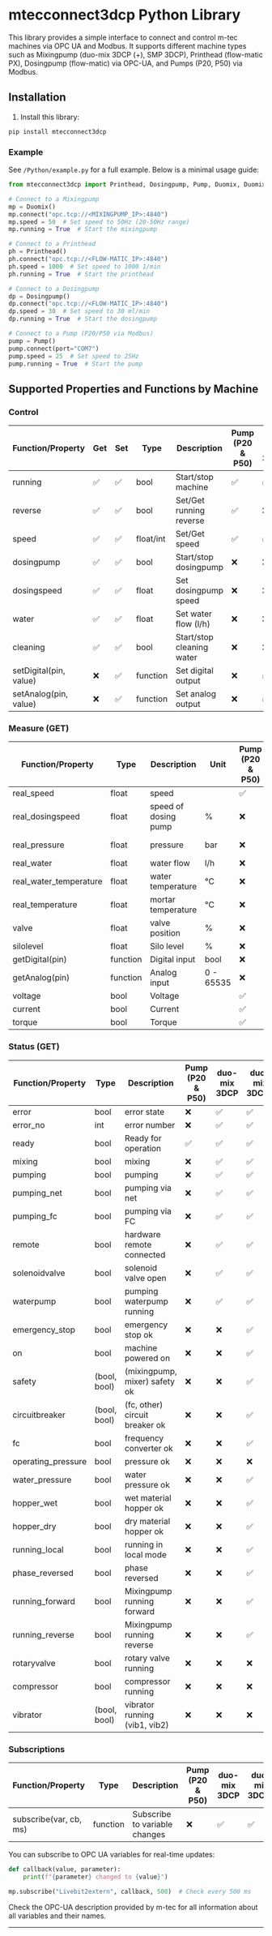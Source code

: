 # mtecconnect3dcp Python Library

This library provides a simple interface to connect and control m-tec machines via OPC UA and Modbus. It supports different machine types such as Mixingpump (duo-mix 3DCP (+), SMP 3DCP), Printhead (flow-matic PX), Dosingpump (flow-matic) via OPC-UA, and Pumps (P20, P50) via Modbus.

## Installation


1. Install this library:

```
pip install mtecconnect3dcp
```


### Example
See `/Python/example.py` for a full example. Below is a minimal usage guide:

```python
from mtecconnect3dcp import Printhead, Dosingpump, Pump, Duomix, DuomixPlus, Smp

# Connect to a Mixingpump
mp = Duomix()
mp.connect("opc.tcp://<MIXINGPUMP_IP>:4840")
mp.speed = 50  # Set speed to 50Hz (20-50Hz range)
mp.running = True  # Start the mixingpump

# Connect to a Printhead
ph = Printhead()
ph.connect("opc.tcp://<FLOW-MATIC_IP>:4840")
ph.speed = 1000  # Set speed to 1000 1/min
ph.running = True  # Start the printhead

# Connect to a Dosingpump
dp = Dosingpump()
dp.connect("opc.tcp://<FLOW-MATIC_IP>:4840")
dp.speed = 30  # Set speed to 30 ml/min
dp.running = True  # Start the dosingpump

# Connect to a Pump (P20/P50 via Modbus)
pump = Pump()
pump.connect(port="COM7")
pump.speed = 25  # Set speed to 25Hz
pump.running = True  # Start the pump
```

## Supported Properties and Functions by Machine

### Control

| Function/Property         | Get | Set | Type         | Description                        | Pump (P20 & P50)| duo-mix 3DCP | duo-mix 3DCP+ | SMP 3DCP | Dosingpump (flow-matic PX) | Printhead (flow-matic PX) |
|--------------------------|-----|-----|--------------|------------------------------------|------|---------|----------|-----|------------|-----------|
| running                  |  :white_check_mark:  |  :white_check_mark:  | bool         | Start/stop machine                 |  :white_check_mark:   |  :white_check_mark:   |  :white_check_mark:   |  :white_check_mark:   |  :white_check_mark:   |  :white_check_mark:   |
| reverse                  |  :white_check_mark:  |  :white_check_mark:  | bool         | Set/Get running reverse   |  :white_check_mark:   |  :x:   |  :x:   |  :x:   |  :x:   |  :x:   |
| speed                    |  :white_check_mark:  |  :white_check_mark:  | float/int    | Set/Get speed                      |  :white_check_mark:   |  :white_check_mark:   |  :white_check_mark:   |  :white_check_mark:   |  :white_check_mark:   |  :white_check_mark:   |
| dosingpump               |  :white_check_mark:  |  :white_check_mark:  | bool         | Start/stop dosingpump              |  :x:   |  :x:   |  :white_check_mark:   |  :x:   |  :x:   |  :x:   |
| dosingspeed              |  :white_check_mark:  |  :white_check_mark:  | float        | Set dosingpump speed               |  :x:   |  :x:   |  :white_check_mark:   |  :x:   |  :x:   |  :x:   |
| water                    |  :white_check_mark:  |  :white_check_mark:  | float        | Set water flow (l/h)               |  :x:   |  :x:   |  :white_check_mark:   |  :x:   |  :x:   |  :x:   |
| cleaning                 |  :white_check_mark:  |  :white_check_mark:  | bool         | Start/stop cleaning water          |  :x:   |  :x:   |  :x:   |  :x:   |  :white_check_mark:   |  :x:   |
| setDigital(pin, value)   |  :x:  |  :white_check_mark:  | function     | Set digital output                 |  :x:   |  :white_check_mark:   |  :white_check_mark:   |  :white_check_mark:   |  :x:   |  :x:   |
| setAnalog(pin, value)    |  :x:  |  :white_check_mark:  | function     | Set analog output                  |  :x:   |  :white_check_mark:   |  :white_check_mark:   |  :white_check_mark:   |  :x:   |  :x:   |

### Measure (GET)

| Function/Property        | Type         | Description        | Unit      | Pump (P20 & P50)| duo-mix 3DCP | duo-mix 3DCP+ | SMP 3DCP | Dosingpump (flow-matic PX) | Printhead (flow-matic PX) |
|--------------------------|--------------|--------------------|-----------|-----------------|--------------|---------------|----------|----------------------------|---------------------------|
| real_speed               | float        | speed              |           |  :white_check_mark:   |  :white_check_mark:   |  :white_check_mark:   |  :white_check_mark:   |  :white_check_mark:   |  :white_check_mark:   |
| real_dosingspeed         | float        | speed of dosing pump | %       |  :x:   |  :x:   |  :x:   |  :x:   |  :white_check_mark:   |  :x:   |
| real_pressure            | float        | pressure           | bar       |  :x:   |  :x:   |  :white_check_mark:   |  :x:   |  :white_check_mark:   |  :white_check_mark: (optional)   |
| real_water               | float        | water flow         | l/h       |  :x:   |  :x:   |  :white_check_mark:   |  :x:   |  :x:   |  :x:   |
| real_water_temperature   | float        | water temperature  | °C        |  :x:   |  :x:   |  :white_check_mark:   |  :x:   |  :x:   |  :x:   |
| real_temperature         | float        | mortar temperature | °C        |  :x:   |  :x:   |  :white_check_mark:   |  :x:   |  :x:   |  :x:   |
| valve                    | float        | valve position     | %         |  :x:   |  :x:   |  :white_check_mark:   |  :x:   |  :x:   |  :x:   |
| silolevel                | float        | Silo level         | %         |  :x:   |  :x:   |  :x:   |  :white_check_mark:   |  :x:   |  :x:   |
| getDigital(pin)          | function     | Digital input      | bool      |  :x:   |  :white_check_mark:   |  :white_check_mark:   |  :white_check_mark:   |  :x:   |  :x:   |
| getAnalog(pin)           | function     | Analog input       | 0 - 65535 |  :x:   |  :white_check_mark:   |  :white_check_mark:   |  :white_check_mark:   |  :x:   |  :x:   |
| voltage                  | bool         | Voltage            |           |  :white_check_mark:   |  :x:   |  :x:   |  :x:   |  :x:   |  :x:   |
| current                  | bool         | Current            |           |  :white_check_mark:   |  :x:   |  :x:   |  :x:   |  :x:   |  :x:   |
| torque                   | bool         | Torque             |           |  :white_check_mark:   |  :x:   |  :x:   |  :x:   |  :x:   |  :x:   |



### Status (GET)

| Function/Property        | Type         | Description                        | Pump (P20 & P50)| duo-mix 3DCP | duo-mix 3DCP+ | SMP 3DCP | Dosingpump (flow-matic PX) | Printhead (flow-matic PX) |
|--------------------------|--------------|------------------------------------|------|---------|----------|-----|------------|-----------|
| error                    | bool         | error state                    |  :x:   |  :white_check_mark:   |  :white_check_mark:   |  :white_check_mark:   |  :white_check_mark:   |  :white_check_mark:   |
| error_no                 | int          | error number                   |  :x:   |  :white_check_mark:   |  :white_check_mark:   |  :white_check_mark:   |  :white_check_mark:   |  :white_check_mark:   |
| ready                    | bool         | Ready for operation            |  :white_check_mark:   |  :white_check_mark:   |  :white_check_mark:   |  :white_check_mark:   |  :white_check_mark:   |  :white_check_mark:   |
| mixing                   | bool         | mixing                         |  :x:   |  :white_check_mark:   |  :white_check_mark:   |  :white_check_mark:   |  :x:   |  :x:   |
| pumping                  | bool         | pumping                        |  :x:   |  :white_check_mark:   |  :white_check_mark:   |  :white_check_mark:   |  :x:   |  :x:   |
| pumping_net              | bool         | pumping via net                |  :x:   |  :white_check_mark:   |  :white_check_mark:   |  :white_check_mark:   |  :x:   |  :x:   |
| pumping_fc               | bool         | pumping via FC                 |  :x:   |  :white_check_mark:   |  :white_check_mark:   |  :white_check_mark:   |  :x:   |  :x:   |
| remote                   | bool         | hardware remote connected      |  :x:   |  :white_check_mark:   |  :white_check_mark:   |  :white_check_mark:   |  :white_check_mark:   |  :white_check_mark:   |
| solenoidvalve            | bool         | solenoid valve open            |  :x:   |  :white_check_mark:   |  :white_check_mark:   |  :white_check_mark:   |  :x:   |  :x:   |
| waterpump                | bool         | pumping waterpump running      |  :x:   |  :white_check_mark:   |  :white_check_mark:   |  :white_check_mark:   |  :x:   |  :x:   |
| emergency_stop           | bool         | emergency stop ok              |  :x:   |  :x:   |  :white_check_mark:   |  :x:   |  :white_check_mark:   |  :white_check_mark:   |
| on                       | bool         | machine powered on             |  :x:   |  :x:   |  :white_check_mark:   |  :x:   |  :white_check_mark:   |  :white_check_mark:   |
| safety                   | (bool, bool) | (mixingpump, mixer) safety ok  |  :x:   |  :x:   |  :white_check_mark:   |  :x:   |  :x:   |  :x:   |
| circuitbreaker           | (bool, bool) | (fc, other) circuit breaker ok |  :x:   |  :x:   |  :white_check_mark:   |  :x:   |  :x:   |  :x:   |
| fc                       | bool         | frequency converter ok         |  :x:   |  :x:   |  :white_check_mark:   |  :x:   |  :white_check_mark:   |  :white_check_mark:   |
| operating_pressure       | bool         | pressure ok                    |  :x:   |  :x:   |  :x:   |  :x:   |  :white_check_mark:   |  :white_check_mark:   |
| water_pressure           | bool         | water pressure ok              |  :x:   |  :x:   |  :white_check_mark:   |  :x:   |  :x:   |  :x:   |
| hopper_wet               | bool         | wet material hopper ok         |  :x:   |  :x:   |  :white_check_mark:   |  :x:   |  :x:   |  :x:   |
| hopper_dry               | bool         | dry material hopper ok         |  :x:   |  :x:   |  :white_check_mark:   |  :x:   |  :x:   |  :x:   |
| running_local            | bool         | running in local mode          |  :x:   |  :x:   |  :white_check_mark:   |  :x:   |  :x:   |  :x:   |
| phase_reversed           | bool         | phase reversed                 |  :x:   |  :x:   |  :white_check_mark:   |  :x:   |  :x:   |  :x:   |
| running_forward          | bool         | Mixingpump running forward     |  :x:   |  :x:   |  :white_check_mark:   |  :x:   |  :x:   |  :x:   |
| running_reverse          | bool         | Mixingpump running reverse     |  :x:   |  :x:   |  :white_check_mark:   |  :x:   |  :x:   |  :x:   |
| rotaryvalve              | bool         | rotary valve running           |  :x:   |  :x:   |  :x:   |  :white_check_mark:   |  :x:   |  :x:   |
| compressor               | bool         | compressor running             |  :x:   |  :x:   |  :x:   |  :white_check_mark:   |  :x:   |  :x:   |
| vibrator                 | (bool, bool) | vibrator running (vib1, vib2)  |  :x:   |  :x:   |  :x:   |  :white_check_mark:   |  :x:   |  :x:   |

### Subscriptions

| Function/Property        | Type         | Description                        | Pump (P20 & P50)| duo-mix 3DCP | duo-mix 3DCP+ | SMP 3DCP | Dosingpump (flow-matic PX) | Printhead (flow-matic PX) |
|--------------------------|--------------|------------------------------------|------|---------|----------|-----|------------|-----------|
| subscribe(var, cb, ms)   | function     | Subscribe to variable changes      |  :x:   |  :white_check_mark:   |  :white_check_mark:   |  :white_check_mark:   |  :x:   |  :x:   |

You can subscribe to OPC UA variables for real-time updates:

```python
def callback(value, parameter):
    print(f"{parameter} changed to {value}")

mp.subscribe("Livebit2extern", callback, 500)  # Check every 500 ms
```

Check the OPC-UA description provided by m-tec for all information about all variables and their names.

---
